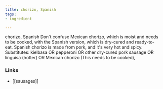 ```yaml
---
title: chorizo, Spanish
tags:
- ingredient

---
```

chorizo, Spanish Don't confuse Mexican chorizo, which is moist and needs to be cooked, with the Spanish version, which is dry-cured and ready-to-eat. Spanish chorizo is made from pork, and it's very hot and spicy. Substitutes: kielbasa OR pepperoni OR other dry-cured pork sausage OR linguisa (hotter) OR Mexican chorizo (This needs to be cooked),

### Links

* [[sausages]]
